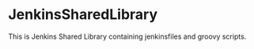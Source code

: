 # JenkinsSharedLibrary

This is Jenkins Shared Library containing jenkinsfiles and groovy scripts. 
